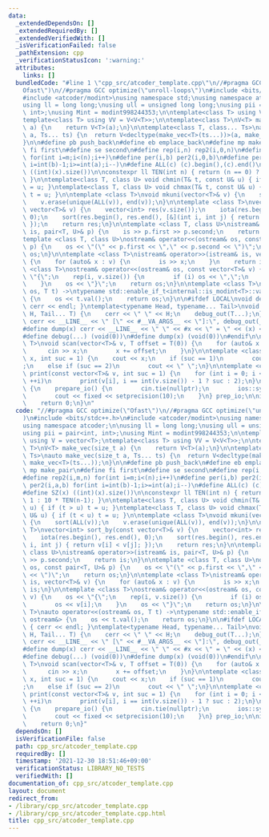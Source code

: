 ```yaml
---
data:
  _extendedDependsOn: []
  _extendedRequiredBy: []
  _extendedVerifiedWith: []
  _isVerificationFailed: false
  _pathExtension: cpp
  _verificationStatusIcon: ':warning:'
  attributes:
    links: []
  bundledCode: "#line 1 \"cpp_src/atcoder_template.cpp\"\n//#pragma GCC optimize(\"\
    Ofast\")\n//#pragma GCC optimize(\"unroll-loops\")\n#include <bits/stdc++.h>\n\
    #include <atcoder/modint>\nusing namespace std;\nusing namespace atcoder;\n\n\
    using ll = long long;\nusing ull = unsigned long long;\nusing pii = pair<int,\
    \ int>;\nusing Mint = modint998244353;\n\ntemplate<class T> using V = vector<T>;\n\
    template<class T> using VV = V<V<T>>;\n\ntemplate<class T>\nV<T> make_vec(size_t\
    \ a) {\n    return V<T>(a);\n}\n\ntemplate<class T, class... Ts>\nauto make_vec(size_t\
    \ a, Ts... ts) {\n  return V<decltype(make_vec<T>(ts...))>(a, make_vec<T>(ts...));\n\
    }\n\n#define pb push_back\n#define eb emplace_back\n#define mp make_pair\n#define\
    \ fi first\n#define se second\n#define rep(i,n) rep2(i,0,n)\n#define rep2(i,m,n)\
    \ for(int i=m;i<(n);i++)\n#define per(i,b) per2(i,0,b)\n#define per2(i,a,b) for(int\
    \ i=int(b)-1;i>=int(a);i--)\n#define ALL(c) (c).begin(),(c).end()\n#define SZ(x)\
    \ ((int)(x).size())\n\nconstexpr ll TEN(int n) { return (n == 0) ? 1 : 10 * TEN(n-1);\
    \ }\n\ntemplate<class T, class U> void chmin(T& t, const U& u) { if (t > u) t\
    \ = u; }\ntemplate<class T, class U> void chmax(T& t, const U& u) { if (t < u)\
    \ t = u; }\n\ntemplate <class T>\nvoid mkuni(vector<T>& v) {\n    sort(ALL(v));\n\
    \    v.erase(unique(ALL(v)), end(v));\n}\n\ntemplate <class T>\nvector<int> sort_by(const\
    \ vector<T>& v) {\n    vector<int> res(v.size());\n    iota(res.begin(), res.end(),\
    \ 0);\n    sort(res.begin(), res.end(), [&](int i, int j) { return v[i] < v[j];\
    \ });\n    return res;\n}\n\ntemplate <class T, class U>\nistream& operator>>(istream&\
    \ is, pair<T, U>& p) {\n    is >> p.first >> p.second;\n    return is;\n}\n\n\
    template <class T, class U>\nostream& operator<<(ostream& os, const pair<T, U>&\
    \ p) {\n    os << \"(\" << p.first << \",\" << p.second << \")\";\n    return\
    \ os;\n}\n\ntemplate <class T>\nistream& operator>>(istream& is, vector<T>& v)\
    \ {\n    for (auto& x : v) {\n        is >> x;\n    }\n    return is;\n}\n\ntemplate\
    \ <class T>\nostream& operator<<(ostream& os, const vector<T>& v) {\n    os <<\
    \ \"{\";\n    rep(i, v.size()) {\n        if (i) os << \",\";\n        os << v[i];\n\
    \    }\n    os << \"}\";\n    return os;\n}\n\ntemplate <class T>\nauto operator<<(ostream&\
    \ os, T t) ->\ntypename std::enable_if_t<internal::is_modint<T>::value, ostream&>\
    \ {\n    os << t.val();\n    return os;\n}\n\n#ifdef LOCAL\nvoid debug_out() {\
    \ cerr << endl; }\ntemplate<typename Head, typename... Tail>\nvoid debug_out(Head\
    \ H, Tail... T) {\n    cerr << \" \" << H;\n    debug_out(T...);\n}\n#define debug(...)\
    \ cerr << __LINE__ << \" [\" << #__VA_ARGS__ << \"]:\", debug_out(__VA_ARGS__)\n\
    #define dump(x) cerr << __LINE__ << \" \" << #x << \" = \" << (x) << endl\n#else\n\
    #define debug(...) (void(0))\n#define dump(x) (void(0))\n#endif\n\ntemplate <class\
    \ T>\nvoid scan(vector<T>& v, T offset = T(0)) {\n    for (auto& x : v) {\n  \
    \      cin >> x;\n        x += offset;\n    }\n}\n\ntemplate <class T>\nvoid print(T\
    \ x, int suc = 1) {\n    cout << x;\n    if (suc == 1)\n        cout << \"\\n\"\
    ;\n    else if (suc == 2)\n        cout << \" \";\n}\n\ntemplate <class T>\nvoid\
    \ print(const vector<T>& v, int suc = 1) {\n    for (int i = 0; i < v.size();\
    \ ++i)\n        print(v[i], i == int(v.size()) - 1 ? suc : 2);\n}\n\nstruct prepare_io\
    \ {\n    prepare_io() {\n        cin.tie(nullptr);\n        ios::sync_with_stdio(false);\n\
    \        cout << fixed << setprecision(10);\n    }\n} prep_io;\n\nint main() {\n\
    \    return 0;\n}\n"
  code: "//#pragma GCC optimize(\"Ofast\")\n//#pragma GCC optimize(\"unroll-loops\"\
    )\n#include <bits/stdc++.h>\n#include <atcoder/modint>\nusing namespace std;\n\
    using namespace atcoder;\n\nusing ll = long long;\nusing ull = unsigned long long;\n\
    using pii = pair<int, int>;\nusing Mint = modint998244353;\n\ntemplate<class T>\
    \ using V = vector<T>;\ntemplate<class T> using VV = V<V<T>>;\n\ntemplate<class\
    \ T>\nV<T> make_vec(size_t a) {\n    return V<T>(a);\n}\n\ntemplate<class T, class...\
    \ Ts>\nauto make_vec(size_t a, Ts... ts) {\n  return V<decltype(make_vec<T>(ts...))>(a,\
    \ make_vec<T>(ts...));\n}\n\n#define pb push_back\n#define eb emplace_back\n#define\
    \ mp make_pair\n#define fi first\n#define se second\n#define rep(i,n) rep2(i,0,n)\n\
    #define rep2(i,m,n) for(int i=m;i<(n);i++)\n#define per(i,b) per2(i,0,b)\n#define\
    \ per2(i,a,b) for(int i=int(b)-1;i>=int(a);i--)\n#define ALL(c) (c).begin(),(c).end()\n\
    #define SZ(x) ((int)(x).size())\n\nconstexpr ll TEN(int n) { return (n == 0) ?\
    \ 1 : 10 * TEN(n-1); }\n\ntemplate<class T, class U> void chmin(T& t, const U&\
    \ u) { if (t > u) t = u; }\ntemplate<class T, class U> void chmax(T& t, const\
    \ U& u) { if (t < u) t = u; }\n\ntemplate <class T>\nvoid mkuni(vector<T>& v)\
    \ {\n    sort(ALL(v));\n    v.erase(unique(ALL(v)), end(v));\n}\n\ntemplate <class\
    \ T>\nvector<int> sort_by(const vector<T>& v) {\n    vector<int> res(v.size());\n\
    \    iota(res.begin(), res.end(), 0);\n    sort(res.begin(), res.end(), [&](int\
    \ i, int j) { return v[i] < v[j]; });\n    return res;\n}\n\ntemplate <class T,\
    \ class U>\nistream& operator>>(istream& is, pair<T, U>& p) {\n    is >> p.first\
    \ >> p.second;\n    return is;\n}\n\ntemplate <class T, class U>\nostream& operator<<(ostream&\
    \ os, const pair<T, U>& p) {\n    os << \"(\" << p.first << \",\" << p.second\
    \ << \")\";\n    return os;\n}\n\ntemplate <class T>\nistream& operator>>(istream&\
    \ is, vector<T>& v) {\n    for (auto& x : v) {\n        is >> x;\n    }\n    return\
    \ is;\n}\n\ntemplate <class T>\nostream& operator<<(ostream& os, const vector<T>&\
    \ v) {\n    os << \"{\";\n    rep(i, v.size()) {\n        if (i) os << \",\";\n\
    \        os << v[i];\n    }\n    os << \"}\";\n    return os;\n}\n\ntemplate <class\
    \ T>\nauto operator<<(ostream& os, T t) ->\ntypename std::enable_if_t<internal::is_modint<T>::value,\
    \ ostream&> {\n    os << t.val();\n    return os;\n}\n\n#ifdef LOCAL\nvoid debug_out()\
    \ { cerr << endl; }\ntemplate<typename Head, typename... Tail>\nvoid debug_out(Head\
    \ H, Tail... T) {\n    cerr << \" \" << H;\n    debug_out(T...);\n}\n#define debug(...)\
    \ cerr << __LINE__ << \" [\" << #__VA_ARGS__ << \"]:\", debug_out(__VA_ARGS__)\n\
    #define dump(x) cerr << __LINE__ << \" \" << #x << \" = \" << (x) << endl\n#else\n\
    #define debug(...) (void(0))\n#define dump(x) (void(0))\n#endif\n\ntemplate <class\
    \ T>\nvoid scan(vector<T>& v, T offset = T(0)) {\n    for (auto& x : v) {\n  \
    \      cin >> x;\n        x += offset;\n    }\n}\n\ntemplate <class T>\nvoid print(T\
    \ x, int suc = 1) {\n    cout << x;\n    if (suc == 1)\n        cout << \"\\n\"\
    ;\n    else if (suc == 2)\n        cout << \" \";\n}\n\ntemplate <class T>\nvoid\
    \ print(const vector<T>& v, int suc = 1) {\n    for (int i = 0; i < v.size();\
    \ ++i)\n        print(v[i], i == int(v.size()) - 1 ? suc : 2);\n}\n\nstruct prepare_io\
    \ {\n    prepare_io() {\n        cin.tie(nullptr);\n        ios::sync_with_stdio(false);\n\
    \        cout << fixed << setprecision(10);\n    }\n} prep_io;\n\nint main() {\n\
    \    return 0;\n}"
  dependsOn: []
  isVerificationFile: false
  path: cpp_src/atcoder_template.cpp
  requiredBy: []
  timestamp: '2021-12-30 18:51:46+09:00'
  verificationStatus: LIBRARY_NO_TESTS
  verifiedWith: []
documentation_of: cpp_src/atcoder_template.cpp
layout: document
redirect_from:
- /library/cpp_src/atcoder_template.cpp
- /library/cpp_src/atcoder_template.cpp.html
title: cpp_src/atcoder_template.cpp
---
```

